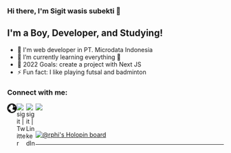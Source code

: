 ### Hi there, I'm Sigit wasis subekti 👋

## I'm a Boy, Developer, and Studying!
- 💺 I'm web developer in PT. Microdata Indonesia
- 🌱 I’m currently learning everything 🤣
- 🥅 2022 Goals: create a project with Next JS
- ⚡ Fun fact: I like playing futsal and badminton

### Connect with me:

[<img align="left" alt="sigit-wasis.github.io" width="22px" src="https://raw.githubusercontent.com/iconic/open-iconic/master/svg/globe.svg" />][blog]
[<img align="left" alt="sigit | Twitter" width="22px" src="https://cdn.jsdelivr.net/npm/simple-icons@v3/icons/twitter.svg" />][twitter]
[<img align="left" alt="sigit | LinkedIn" width="22px" src="https://cdn.jsdelivr.net/npm/simple-icons@v3/icons/linkedin.svg" />][linkedin]
![](https://komarev.com/ghpvc/?username=Sigit-Wasis&color=green)

<br />

[![@rphi's Holopin board](https://holopin.io/api/user/board?user=rphi)](https://holopin.io/@rphi)

---

[blog]: https://sigit-wasis.github.io/
[twitter]: https://twitter.com/Sigit_wasis13
[linkedin]: https://www.linkedin.com/in/sigit-wasis-subekti-1840a3165/
